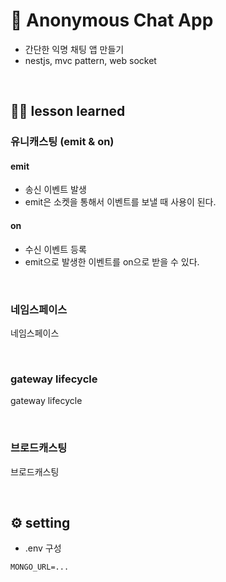 # 🫥 Anonymous Chat App

- 간단한 익명 채팅 앱 만들기
- nestjs, mvc pattern, web socket

<br />

## ✍🏼 lesson learned

### 유니캐스팅 (emit & on)

#### emit

- 송신 이벤트 발생
- emit은 소켓을 통해서 이벤트를 보낼 때 사용이 된다.

#### on

- 수신 이벤트 등록
- emit으로 발생한 이벤트를 on으로 받을 수 있다.

<br />

### 네임스페이스

네임스페이스

<br />

### gateway lifecycle

gateway lifecycle

<br />

### 브로드캐스팅

브로드캐스팅

<br />

## ⚙️ setting

- .env 구성

```
MONGO_URL=...
```

